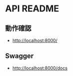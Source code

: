# API README

## 動作確認

- [http://localhost:8000/](http://localhost:8000/)

## Swagger

- [http://localhost:8000/docs](http://localhost:8000/docs)
